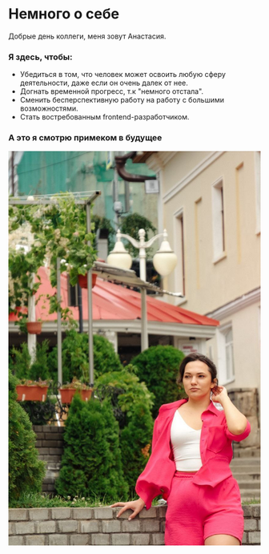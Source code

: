 # Немного о себе

Добрые день коллеги, меня зовут Анастасия.

### Я здесь, чтобы:

* Убедиться в том, что человек может освоить любую сферу деятельности, даже если он очень далек от нее. 
* Догнать временной прогресс, т.к "немного отстала".
* Сменить бесперспективную работу на работу с большими возможностями.
* Стать востребованным frontend-разработчиком.

### А это я смотрю примеком в будущее 

![А это я смотрю примеком в будущее ](/img/photo_2022-08-10_10-22-36.jpg)


